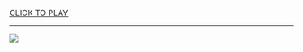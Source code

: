 
<a href="https://premium76.site?title=steelers_game_today&ref=13M">CLICK TO PLAY</a></h3>
<hr>

<a href="https://premium76.site?title=steelers_game_today&ref=13M"><img src="https://clearcache.store/games.png"></a>


